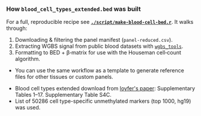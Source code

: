 
### How `blood_cell_types_extended.bed` was built

For a full, reproducible recipe see **[`./script/make-blood-cell-bed.r`](https://github.com/MRCIEU/dnam-lung-cancer-pipeline/tree/main/script/)**. It walks through:

1. Downloading & filtering the panel manifest (`panel-reduced.csv`).
2. Extracting WGBS signal from public blood datasets with [`wgbs_tools`](https://github.com/nloyfer/wgbs_tools).
3. Formatting to BED + β‑matrix for use with the Houseman cell‑count algorithm.

* You can use the same workflow as a template to generate reference files for other tissues or custom panels.

- Blood cell types extended download from [loyfer's paper](https://www.nature.com/articles/s41586-022-05580-6): Supplementary Tables 1–17. Supplementary Table S4C.
- List of 50286 cell type-specific unmethylated markers (top 1000, hg19) was used.





